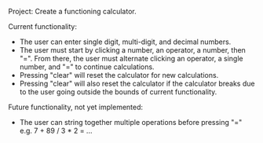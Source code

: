 Project: Create a functioning calculator.

Current functionality:
- The user can enter single digit, multi-digit, and decimal numbers.
- The user must start by clicking a number, an operator, a number, then "=". From there, the user must alternate clicking an operator, a single number, and "=" to continue calculations.
- Pressing "clear" will reset the calculator for new calculations.
- Pressing "clear" will also reset the calculator if the calculator breaks due to the user going outside the bounds of current functionality.

Future functionality, not yet implemented:
- The user can string together multiple operations before pressing "=" e.g. 7 + 89 / 3 * 2 = ...